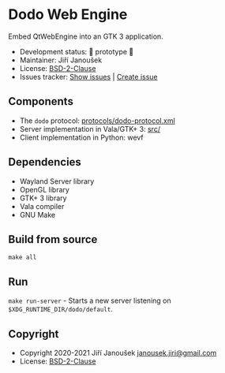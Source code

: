Dodo Web Engine
===============

Embed QtWebEngine into an GTK 3 application.

* Development status: 💩 prototype 💩
* Maintainer: Jiří Janoušek
* License: [BSD-2-Clause](./LICENSE)
* Issues tracker: [Show issues][1] | [Create issue][2]

Components
----------

* The `dodo` protocol: [protocols/dodo-protocol.xml](./protocol/dodo-protocol.xml)
* Server implementation in Vala/GTK+ 3: [src/](./src)
* Client implementation in Python: wevf

Dependencies
------------

* Wayland Server library
* OpenGL library
* GTK+ 3 library
* Vala compiler
* GNU Make

Build from source
-----------------

`make all`

Run
---

`make run-server` - Starts a new server listening on `$XDG_RUNTIME_DIR/dodo/default`.

Copyright
---------

* Copyright 2020-2021 Jiří Janoušek <janousek.jiri@gmail.com>
* License: [BSD-2-Clause](./LICENSE)

[1]: https://github.com/tiliado/dodo-web-engine/issues
[2]: https://github.com/tiliado/dodo-web-engine/issues/new
